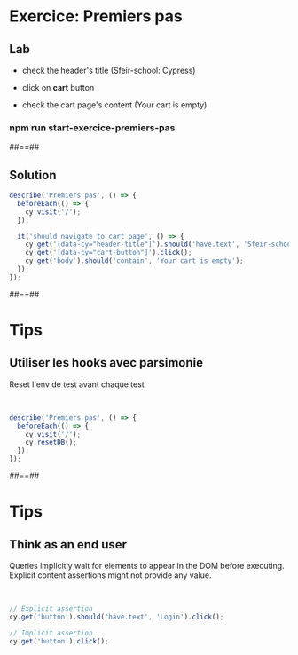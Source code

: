 <!-- .slide: class="exercice" -->

# Exercice: Premiers pas

## Lab


 * check the header's title (Sfeir-school: Cypress)
  
 * click on **cart** button
  
 * check the cart page's content (Your cart is empty)

### npm run start-exercice-premiers-pas


##==##

## Solution

<!-- .slide: class="with-code" -->
```js
describe('Premiers pas', () => {
  beforeEach(() => {
    cy.visit('/');
  });

  it('should navigate to cart page', () => {
    cy.get('[data-cy="header-title"]').should('have.text', 'Sfeir-school: Cypress');
    cy.get('[data-cy="cart-button"]').click();
    cy.get('body').should('contain', 'Your cart is empty');
  });
});

```
<!-- .element: class="big-code" -->

##==##

# Tips

## Utiliser les hooks avec parsimonie

Reset l'env de test avant chaque test

<br>

<!-- .slide: class="with-code" -->
```js
describe('Premiers pas', () => {
  beforeEach(() => {
    cy.visit('/');
    cy.resetDB();
  });
});

```
<!-- .element: class="big-code" -->

##==##

# Tips


## Think as an end user

Queries implicitly wait for elements to appear in the DOM before executing.  
Explicit content assertions might not provide any value.

<br>

<!-- .slide: class="with-code" -->
```js
// Explicit assertion
cy.get('button').should('have.text', 'Login').click();

// Implicit assertion
cy.get('button').click();

```
<!-- .element: class="big-code" -->
